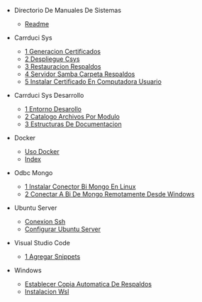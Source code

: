 * Directorio De Manuales De Sistemas

  * [Readme](./README.md)
* Carrduci Sys
  * [1 Generacion Certificados](./carrduci-sys/1-generacion-certificados.md)
  * [2 Despliegue Csys](./carrduci-sys/2-despliegue-csys.md)
  * [3 Restauracion Respaldos](./carrduci-sys/3-restauracion-respaldos.md)
  * [4 Servidor Samba Carpeta Respaldos](./carrduci-sys/4-servidor-samba-carpeta-respaldos.md)
  * [5 Instalar Certificado En Computadora Usuario](./carrduci-sys/5-instalar-certificado-en-computadora-usuario.md)
* Carrduci Sys Desarrollo
  * [1 Entorno Desarollo](./carrduci-sys-desarrollo/1-entorno-desarollo.md)
  * [2 Catalogo Archivos Por Modulo](./carrduci-sys-desarrollo/2-catalogo-archivos-por-modulo.md)
  * [3 Estructuras De Documentacion](./carrduci-sys-desarrollo/3-estructuras-de-documentacion.md)
* Docker
  * [Uso Docker](./docker/uso-docker.md)
  * [Index](./index.html)
* Odbc Mongo
  * [1 Instalar Conector Bi Mongo En Linux](./odbc-mongo/1-instalar-conector-bi-mongo-en-linux.md)
  * [2 Conectar A Bi De Mongo Remotamente Desde Windows](./odbc-mongo/2-conectar-a-bi-de-mongo-remotamente-desde-windows.md)
* Ubuntu Server
  * [Conexion Ssh](./ubuntu-server/conexion-ssh.md)
  * [Configurar Ubuntu Server](./ubuntu-server/configurar-ubuntu-server.md)
* Visual Studio Code
  * [1 Agregar Snippets](./visual-studio-code/1-agregar-snippets.md)
* Windows
  * [Establecer Copia Automatica De Respaldos](./windows/establecer-copia-automatica-de-respaldos.md)
  * [Instalacion Wsl](./windows/instalacion-wsl.md)
